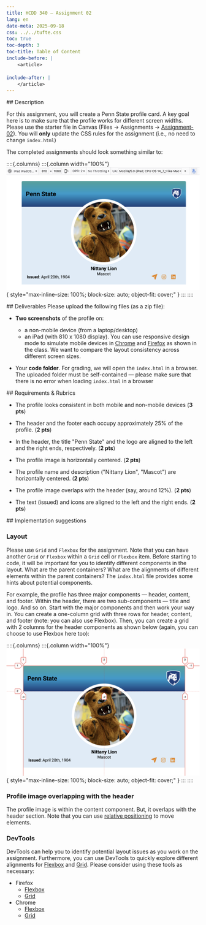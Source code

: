 ```yaml
---
title: HCDD 340 — Assignment 02
lang: en
date-meta: 2025-09-18
css: ../../tufte.css
toc: true
toc-depth: 3
toc-title: Table of Content
include-before: |
    <article>

include-after: |
    </article>
---
```



<section>
## Description

For this assignment, you will create a Penn State profile card. A key goal here is to make sure that the profile works for different screen widths. Please use the starter file in Canvas (Files → Assignments → [Assignment-02](https://psu.instructure.com/courses/2416260/files/folder/Assignments/Assignment-02)). You will **only** update the CSS rules for the assignment (i.e., no need to change `index.html`)

The completed assignments should look something similar to:

::::{.columns}
:::{.column width="100%"}
![**iPad (810 x 1080)**](./images/hcdd340-assignment02-ipad-2025-09-019.png){ style="max-inline-size: 100%; block-size: auto; object-fit: cover;" }
:::
::::
</section>

<section>
## Deliverables
Please upload the following files (as a zip file):

* **Two screenshots** of the profile on:
	* a non-mobile device (from a laptop/desktop)
	* an iPad (with 810 x 1080 display). You can use responsive design mode to simulate mobile devices in [Chrome](https://developer.chrome.com/docs/devtools/device-mode/) and [Firefox](https://firefox-source-docs.mozilla.org/devtools-user/responsive_design_mode/index.html) as shown in the class. We want to compare the layout consistency across different screen sizes.

* Your **code folder**. For grading, we will open the `index.html` in a browser. The uploaded folder must be self-contained — please make sure that there is no error when loading `index.html` in a browser

</section>

<section>
## Requirements & Rubrics

* The profile looks consistent in both mobile and non-mobile devices (**3 pts**)

* The header and the footer each occupy approximately 25% of the profile. (**2 pts**)

* In the header, the title "Penn State" and the logo are aligned to the left and the right ends, respectively. (**2 pts**)

* The profile image is horizontally centered. (**2 pts**)

* The profile name and description ("Nittany Lion", "Mascot") are horizontally centered. (**2 pts**)

* The profile image overlaps with the header (say, around 12%). (**2 pts**)

* The text (issued) and icons are aligned to the left and the right ends. (**2 pts**)

</section>

<section>
## Implementation suggestions

### Layout

Please use `Grid` and `Flexbox` for the assignment. Note that you can have another `Grid` or `Flexbox` within a `Grid` cell or `Flexbox` item. Before starting to code, it will be important for you to identify different components in the layout. What are the parent containers? What are the alignments of different elements within the parent containers?  The `index.html` file provides some hints about potential components.

For example, the profile has three major components — header, content, and footer. Within the header, there are two sub-components — title and logo. And so on. Start with the major components and then work your way in. You can create a one-column grid with three rows for header, content, and footer (note: you can also use Flexbox). Then, you can create a grid with 2 columns for the header components as shown below (again, you can choose to use Flexbox here too):

::::{.columns}
:::{.column width="100%"}
![**Header components**](./images/hcdd340-assignment02-header-grid-2025-09-019.png){ style="max-inline-size: 100%; block-size: auto; object-fit: cover;" }
:::
::::

### Profile image overlapping with the header
The profile image is within the content component. But, it overlaps with the header section. Note that you can use [relative positioning](https://hcdd-340.github.io/Fall-2025/slides/hcdd340-slides-2025-09-09/hcdd340-slides-2025-09-09.html#/34) to move elements.

### DevTools 
DevTools can help you to identify potential layout issues as you work on the assignment. Furthermore, you can use DevTools to quickly explore different alignments for [Flexbox](https://developer.chrome.com/docs/devtools/css/flexbox/#modify) and [Grid](https://developer.chrome.com/docs/devtools/css/grid#grid-editor). Please consider using these tools as necessary:

* Firefox
	* [Flexbox](https://firefox-source-docs.mozilla.org/devtools-user/page_inspector/how_to/examine_flexbox_layouts/index.html)
	* [Grid](https://firefox-source-docs.mozilla.org/devtools-user/page_inspector/how_to/examine_grid_layouts/index.html)
* Chrome
	* [Flexbox](https://developer.chrome.com/docs/devtools/css/flexbox/)
	* [Grid](https://developer.chrome.com/docs/devtools/css/grid)


</section>
